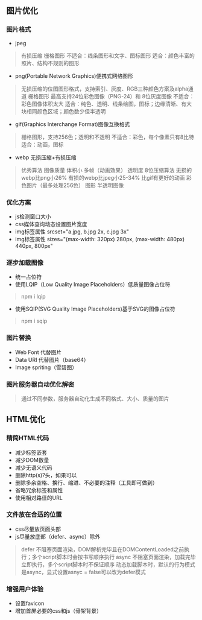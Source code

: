 ## 图片优化

### 图片格式
- jpeg
> 有损压缩 栅格图形
> 不适合：线条图形和文字、图标图形
> 适合：颜色丰富的照片、结构不规则的图形

- png(Portable Network Graphics)便携式网络图形
> 无损压缩的位图图形格式，支持索引、灰度、RGB三种颜色方案及alpha通道
> 栅格图形 最高支持24位彩色图像（PNG-24）和 8位灰度图像
> 不适合：彩色图像体积太大
> 适合：纯色、透明、线条绘图，图标；边缘清晰、有大块相同颜色区域；颜色数少但半透明

- gif(Graphics Interchange Format)图像互换格式
> 栅格图形，支持256色；透明和不透明
> 不适合：彩色，每个像素只有8比特
> 适合：动画，图标

- webp 无损压缩+有损压缩
> 优秀算法 图像质量 体积小 多帧（动画效果） 透明度 8位压缩算法 无损的webp比png小26% 有损的webp比jpeg小25-34% 比gif有更好的动画
> 彩色图片（最多处理256色）
> 图形 半透明图像

### 优化方案
- js检测窗口大小
- css媒体查询动态设置图片宽度
- img标签属性 srcset="a.jpg, b.jpg 2x, c.jpg 3x"
- img标签属性 sizes="(max-width: 320px) 280px, (max-width: 480px) 440px, 800px"

### 逐步加载图像
- 统一占位符
- 使用LQIP（Low Quality Image Placeholders）低质量图像占位符
> npm i lqip
- 使用SQIP(SVG Quality Image Placeholders)基于SVG的图像占位符
> npm i sqip

### 图片替换
- Web Font 代替图片
- Data URI 代替图片（base64）
- Image spriting（雪碧图）

### 图片服务器自动优化解密
> 通过不同参数，服务器自动化生成不同格式、大小、质量的图片

## HTML优化
### 精简HTML代码
- 减少标签嵌套
- 减少DOM数量
- 减少无语义代码
- 删除http(s)?头，如果可以
- 删除多余空格、换行、缩进、不必要的注释（工具即可做到）
- 省略冗余标签和属性
- 使用相对路径的URL

### 文件放在合适的位置
- css尽量放页面头部
- js尽量放底部（defer、async）除外
> defer 不阻塞页面渲染，DOM解析完毕且在DOMContentLoaded之前执行；多个script脚本时会按书写顺序执行
> async 不阻塞页面渲染，加载完毕立即执行，多个script脚本时不保证顺序
> 动态加载脚本时，默认的行为模式是async，显式设置asnyc = false可以改为defer模式

### 增强用户体验
- 设置favicon
- 增加首屏必要的css和js（骨架背景）
